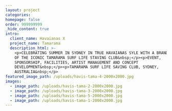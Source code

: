 ```yaml
---
layout: project
categories:
homepage: false
order: 999999999
_hide_content: true
intro:
  client_name: Havaianas X
  project_name: Tamarama
  description_html: >-
    <p>CELEBRATING SUMMER IN SYDNEY IN TRUE HAVAIANAS SYLE WITH A BRAND TAKEOVER
    OF THE ICONIC TAMARAMA SURF LIFE STAVING CLUB&nbsp;</p><p>EVENT,
    SPONSORSHIP, FACILITIES, ARTIST MANAGEMENT AND CONCEPT
    DEVELOPMENT&nbsp;</p><p>TAMARAMA SURF LIFE SAVING CLUB, SYDNEY,
    AUSTRALIA&nbsp;</p>
featured_image_path: /uploads/havis-tama-4-2000x2000.jpg
images:
  - image_path: /uploads/havis-tama-2-2000x2000.jpg
  - image_path: /uploads/havis-tama-3-2000x2000.jpg
  - image_path: /uploads/havis-tama-5-2000x2000.jpg
  - image_path: /uploads/havis-tama-1-2000x2000.jpg
---
```

